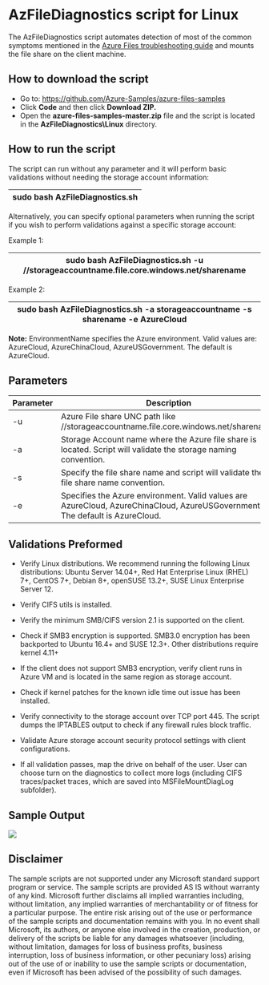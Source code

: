 #  AzFileDiagnostics script for Linux

The AzFileDiagnostics script automates detection of most of the common symptoms mentioned in the [Azure Files troubleshooting guide](https://docs.microsoft.com/azure/storage/files/storage-troubleshoot-linux-file-connection-problems) and mounts the file share on the client machine. 

## How to download the script

- Go to: https://github.com/Azure-Samples/azure-files-samples
- Click **Code** and then click **Download ZIP.**
- Open the **azure-files-samples-master.zip** file and the script is located in the **AzFileDiagnostics\Linux** directory.

## How to run the script

The script can run without any parameter and it will perform basic validations without needing the storage account information:

| sudo bash AzFileDiagnostics.sh |
| --- |

Alternatively, you can specify optional parameters when running the script if you wish to perform validations against a specific storage account:

Example 1:

| sudo bash AzFileDiagnostics.sh -u //storageaccountname.file.core.windows.net/sharename |
| --- |

 Example 2:

| sudo bash AzFileDiagnostics.sh -a storageaccountname -s sharename -e AzureCloud |
| --- |

**Note:** EnvironmentName specifies the Azure environment. Valid values are: AzureCloud, AzureChinaCloud, AzureUSGovernment. The default is AzureCloud.

## Parameters

| Parameter | Description |
|-|-|
| -u | Azure File share UNC path like //storageaccountname.file.core.windows.net/sharename. |
| -a | Storage Account name where the Azure file share is located. Script will validate the storage naming convention. |
| -s | Specify the file share name and script will validate the file share name convention. |
| -e | Specifies the Azure environment. Valid values are AzureCloud, AzureChinaCloud, AzureUSGovernment. The default is AzureCloud. |

## Validations Preformed

- Verify Linux distributions. We recommend running the following Linux distributions: Ubuntu Server 14.04+, Red Hat Enterprise Linux (RHEL) 7+, CentOS 7+, Debian 8+, openSUSE 13.2+, SUSE Linux Enterprise Server 12.

- Verify CIFS utils is installed.

- Verify the minimum SMB/CIFS version 2.1 is supported on the client.

- Check if SMB3 encryption is supported. SMB3.0 encryption has been backported to Ubuntu 16.4+ and SUSE 12.3+. Other distributions require kernel 4.11+

- If the client does not support SMB3 encryption, verify client runs in Azure VM and is located in the same region as storage account.

- Check if kernel patches for the known idle time out issue has been installed.

- Verify connectivity to the storage account over TCP port 445. The script dumps the IPTABLES output to check if any firewall rules block traffic.

- Validate Azure storage account security protocol settings with client configurations.

- If all validation passes, map the drive on behalf of the user. User can choose turn on the diagnostics to collect more logs (including CIFS traces/packet traces, which are saved into MSFileMountDiagLog subfolder).

## Sample Output

  ![](./images/img1.png)

## Disclaimer

The sample scripts are not supported under any Microsoft standard support program or service. The sample scripts are provided AS IS without warranty of any kind. Microsoft further disclaims all implied warranties including, without limitation, any implied warranties of merchantability or of fitness for a particular purpose. The entire risk arising out of the use or performance of the sample scripts and documentation remains with you. In no event shall Microsoft, its authors, or anyone else involved in the creation, production, or delivery of the scripts be liable for any damages whatsoever (including, without limitation, damages for loss of business profits, business interruption, loss of business information, or other pecuniary loss) arising out of the use of or inability to use the sample scripts or documentation, even if Microsoft has been advised of the possibility of such damages.

